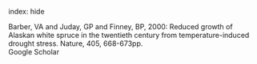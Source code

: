 index: hide

<div class="Citation">

  <div class="Citation-body">
    <div class="Citation-text">Barber, VA and Juday, GP and Finney, BP, 2000: Reduced growth of Alaskan white spruce in the twentieth century from temperature-induced drought stress. <span class="Article-journal">Nature, </span><span class="Article-volume">405, </span>668-673pp.</div>
    <div class="Citation-links">
      <div class="CitationLink" data-href="https://scholar.google.com/scholar?q=Reduced+growth+of+Alaskan+white+spruce+in+the+twentieth+century+from+temperature-induced+drought+stress">
        <div class="CitationLink-icon CitationLink-Scholar"></div>
        <div class="CitationLink-text">Google Scholar</div>
      </div>
    </div>
  </div>
</div>


<div class="Citation-copy">

</div>